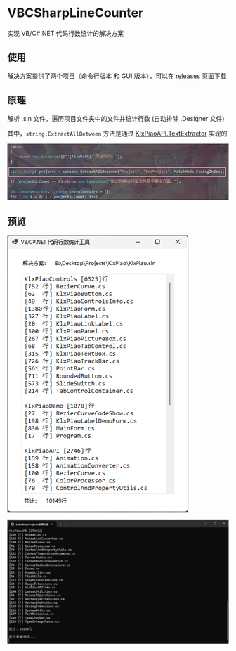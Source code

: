 # VBCSharpLineCounter

实现 VB/C#.NET 代码行数统计的解决方案

## 使用

解决方案提供了两个项目（命令行版本 和 GUI 版本），可以在 [releases](https://github.com/miniyu157/VBCSharpLineCounter/releases) 页面下载

## 原理
解析 .sln 文件，遍历项目文件夹中的文件并统计行数 (自动排除 .Designer 文件)

其中，```string.ExtractAllBetween``` 方法是通过 [KlxPiaoAPI.TextExtractor](https://github.com/miniyu157/KlxPiao/blob/master/KlxPiaoAPI/TextExtractor.cs)  实现的

![klxpiaoapicode](screenshot/klxpiaoapicode.png)

## 预览

![gui](screenshot/gui.png)

![home](screenshot/console.png)
